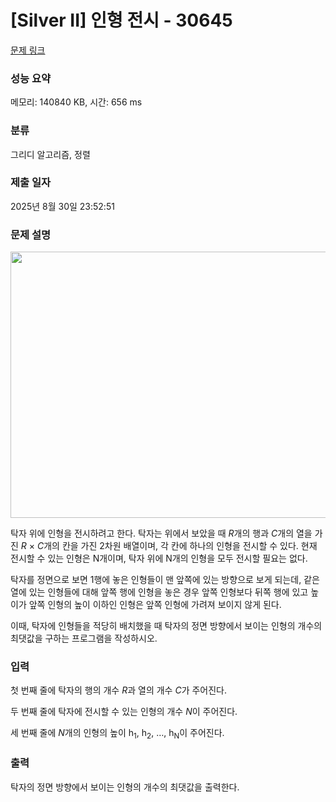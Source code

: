 # [Silver II] 인형 전시 - 30645 

[문제 링크](https://www.acmicpc.net/problem/30645) 

### 성능 요약

메모리: 140840 KB, 시간: 656 ms

### 분류

그리디 알고리즘, 정렬

### 제출 일자

2025년 8월 30일 23:52:51

### 문제 설명

<p style="text-align: center;"><img alt="" height="426" src="https://u.acmicpc.net/bf22dde9-1535-469c-876f-f37469872f9f/%EC%8A%A4%ED%81%AC%EB%A6%B0%EC%83%B7%202023-10-15%20154438.png" width="568"></p>

<p>탁자 위에 인형을 전시하려고 한다. 탁자는 위에서 보았을 때 <em>R</em>개의 행과 <em>C</em>개의 열을 가진 <em>R</em> ×<em> C</em>개의 칸을 가진 2차원 배열이며, 각 칸에 하나의 인형을 전시할 수 있다. 현재 전시할 수 있는 인형은 N개이며, 탁자 위에 N개의 인형을 모두 전시할 필요는 없다.</p>

<p>탁자를 정면으로 보면 1행에 놓은 인형들이 맨 앞쪽에 있는 방향으로 보게 되는데, 같은 열에 있는 인형들에 대해 앞쪽 행에 인형을 놓은 경우 앞쪽 인형보다 뒤쪽 행에 있고 높이가 앞쪽 인형의 높이 이하인 인형은 앞쪽 인형에 가려져 보이지 않게 된다.</p>

<p>이때, 탁자에 인형들을 적당히 배치했을 때 탁자의 정면 방향에서 보이는 인형의 개수의 최댓값을 구하는 프로그램을 작성하시오.</p>

### 입력 

 <p>첫 번째 줄에 탁자의 행의 개수 <em>R</em>과 열의 개수 <em>C</em>가 주어진다.</p>

<p>두 번째 줄에 탁자에 전시할 수 있는 인형의 개수 <em>N</em>이 주어진다.</p>

<p>세 번째 줄에 <em>N</em>개의 인형의 높이 h<sub>1</sub>, h<sub>2</sub>, …, h<sub>N</sub>이 주어진다.</p>

### 출력 

 <p>탁자의 정면 방향에서 보이는 인형의 개수의 최댓값을 출력한다.</p>

